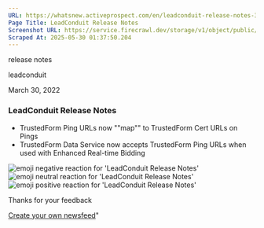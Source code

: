 ```yaml
---
URL: https://whatsnew.activeprospect.com/en/leadconduit-release-notes-33
Page Title: LeadConduit Release Notes
Screenshot URL: https://service.firecrawl.dev/storage/v1/object/public/media/screenshot-be35dba0-7adb-4c3f-8458-aa01fa7a5959.png
Scraped At: 2025-05-30 01:37:50.204
---
```

release notes





leadconduit



March 30, 2022

### LeadConduit Release Notes

- TrustedForm Ping URLs now ""map"" to TrustedForm Cert URLs on Pings
- TrustedForm Data Service now accepts TrustedForm Ping URLs when used with Enhanced Real-time Bidding

![emoji negative reaction for 'LeadConduit Release Notes'](https://app.getbeamer.com/images/emojiNeg.svg)![emoji neutral reaction for 'LeadConduit Release Notes'](https://app.getbeamer.com/images/emojiNeut.svg)![emoji positive reaction for 'LeadConduit Release Notes'](https://app.getbeamer.com/images/emojiPos.svg)

Thanks for your feedback

[Create your own newsfeed](https://www.getbeamer.com/?ref=watermark_MErKJCnu12412_public&company=ActiveProspect&watermarkRef=create&utm_term=MErKJCnu12412&utm_content=ActiveProspect&utm_source=standalone&utm_medium=footer&utm_campaign=create)"

